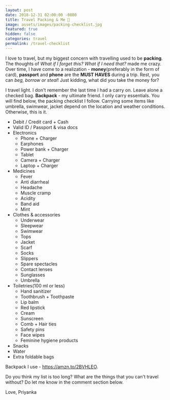 ```yaml
---
layout: post
date: 2018-12-31 02:00:00 -0800
title: Travel Packing & Me 🎒
image: assets/images/packing-checklist.jpg
featured: true
hidden: false
categories: travel
permalink: /travel-checklist
---
```


I love to travel, but my biggest concern with travelling used to be **packing**. The thoughts of *What if I forget this? What if I need that?* made me crazy. Over time, I have come to a realization - **money**(preferably in the form of card), **passport** and **phone** are the **MUST HAVES** during a trip. Rest, you can *beg, borrow or steal*! Just kidding, what did you take the money for?

I travel light. I don't remember the last time I had a carry on. Leave alone a checked bag. **Backpack** - my ultimate friend. I only carry essentials. You will find below, the packing checklist I follow. Carrying some items like umbrella, swimwear, jacket depend on the location and weather conditions. Otherwise, this is it.

* Debit / Credit card + Cash
* Valid ID / Passport & visa docs
* Electronics
    * Phone + Charger
    * Earphones
    * Power bank + Charger
    * Tablet
    * Camera + Charger
    * Laptop + Charger
* Medicines
    * Fever
    * Anti diarrheal
    * Headache
    * Muscle cramp
    * Acidity
    * Band aid
    * Mint
* Clothes & accessories
    * Underwear
    * Sleepwear
    * Swimwear
    * Tops
    * Jacket
    * Scarf
    * Socks
    * Slippers
    * Spare spectacles
    * Contact lenses
    * Sunglasses
    * Umbrella
* Toiletries(100 ml or less)
    * Hand sanitizer
    * Toothbrush + Toothpaste
    * Lip balm
    * Red lipstick
    * Cream
    * Sunscreen
    * Comb + Hair ties
    * Safety pins
    * Face wipes
    * Feminine hygiene products
* Snacks
* Water
* Extra foldable bags

Backpack I use - https://amzn.to/2BVHLEO.

Do you think my list is too long? What are the things that you can't travel without? Do let me know in the comment section below.

Love,
Priyanka